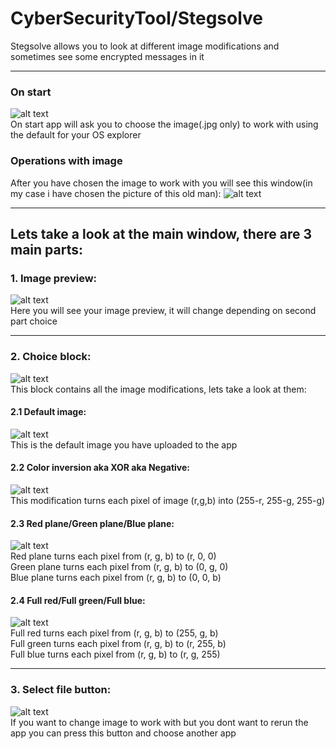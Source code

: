 # CyberSecurityTool/Stegsolve
Stegsolve allows you to look at different image modifications and sometimes see some encrypted messages in it
____
### On start
![alt text](https://pp.userapi.com/c850636/v850636259/69aa2/H6lAicV6Ja0.jpg)<br />
  On start app will ask you to choose the image(.jpg only) to work with using the default for your OS explorer
### Operations with image
  After you have chosen the image to work with you will see this window(in my case i have chosen the picture of this old man):
  ![alt text](https://pp.userapi.com/c850636/v850636259/69ac8/Hj_LR5NIsEE.jpg)<br />
____
## Lets take a look at the main window, there are 3 main parts:
  ### 1. Image preview:
   ![alt text](https://pp.userapi.com/c850636/v850636259/69acf/8oGCc9gWDSU.jpg)<br />
    Here you will see your image preview, it will change depending on second part choice
  ____
  ### 2. Choice block:
   ![alt text](https://pp.userapi.com/c850636/v850636259/69ae9/wqNn2t0q-rc.jpg)<br />
    This block contains all the image modifications, lets take a look at them:
   #### 2.1 Default image: 
   ![alt text](https://pp.userapi.com/c850636/v850636259/69b32/S3SA48aWRbU.jpg)<br />
    This is the default image you have uploaded to the app
   #### 2.2 Color inversion aka XOR aka Negative:
   ![alt text](https://pp.userapi.com/c850636/v850636259/69b39/2tYLh-D7Mck.jpg)<br />
    This modification turns each pixel of image (r,g,b) into (255-r, 255-g, 255-g)
   #### 2.3 Red plane/Green plane/Blue plane:
   ![alt text](https://pp.userapi.com/c850636/v850636259/69b5b/G5uyYRh-9tA.jpg)<br />
    Red plane turns each pixel from (r, g, b) to (r, 0, 0)<br />
    Green plane turns each pixel from (r, g, b) to (0, g, 0)<br />
    Blue plane turns each pixel from (r, g, b) to (0, 0, b)<br />
   #### 2.4 Full red/Full green/Full blue:
   ![alt text](https://pp.userapi.com/c850636/v850636259/69b67/47-b0pCg69k.jpg)<br />
    Full red turns each pixel from (r, g, b) to (255, g, b)<br />
    Full green turns each pixel from (r, g, b) to (r, 255, b)<br />
    Full blue turns each pixel from (r, g, b) to (r, g, 255)<br />
  ____
  ### 3. Select file button:
   ![alt text](https://pp.userapi.com/c850636/v850636259/69b9e/X_b5khxyItA.jpg)<br />
    If you want to change image to work with but you dont want to rerun the app you can press this button and choose another app
